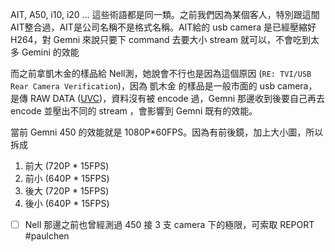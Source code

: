
AIT, A50, i10, i20 ... 這些術語都是同一類。之前我們因為某個客人，特別跟這間AIT整合過，AIT是公司名稱不是格式名稱。AIT給的 usb camera 是已經壓縮好 H264，對 Gemni 來說只要下 command 去要大小 stream 就可以，不會吃到太多 Gemini 的效能

而之前拿凱木金的樣品給 Nell測，她說會不行也是因為這個原因 (`RE: TVI/USB Rear Camera Verification`)，因為 凱木金 的樣品是一般市面的 usb camera，是傳 RAW DATA ([UVC](https://zh.wikipedia.org/wiki/USB%E8%A6%96%E9%A0%BB%E9%A1%9E%E5%88%A5))，資料沒有被 encode 過，Gemni 那邊收到後要自己再去 encode 並壓出不同的 stream ，會影響到 Gemni 既有的效能。

當前 Gemni 450 的效能就是 1080P\*60FPS。因為有前後鏡，加上大小圖，所以拆成  
1. 前大 (720P \* 15FPS)
1. 前小 (640P \* 15FPS)
1. 後大 (720P \* 15FPS)
1. 後小 (640P \* 15FPS)

- [ ] Nell 那邊之前也曾經測過 450 接 3 支 camera 下的極限，可索取 REPORT #paulchen 
